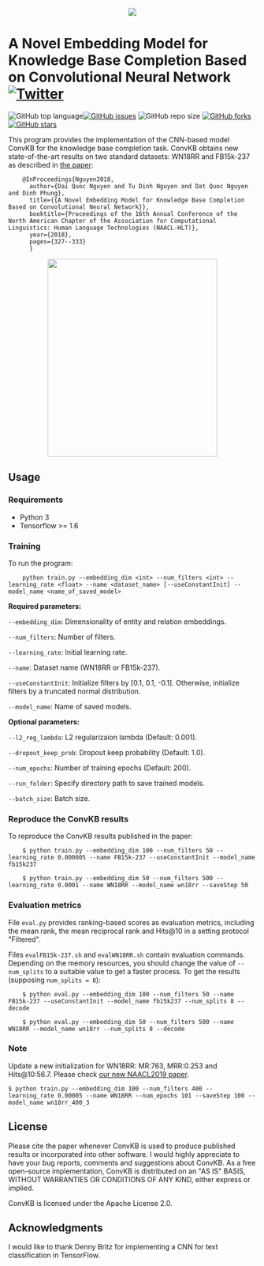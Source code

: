 <p align="center">
	<img src="https://github.com/daiquocnguyen/ConvKB/blob/master/convkb_logo.png">
</p>

# A Novel Embedding Model for Knowledge Base Completion Based on Convolutional Neural Network<a href="https://twitter.com/intent/tweet?text=Wow:&url=https%3A%2F%2Fgithub.com%2Fdaiquocnguyen%2FConvKB%2Fblob%2Fmaster%2FREADME.md"><img alt="Twitter" src="https://img.shields.io/twitter/url?style=social&url=https%3A%2F%2Ftwitter.com%2Fdaiquocng"></a>

<img alt="GitHub top language" src="https://img.shields.io/github/languages/top/daiquocnguyen/ConvKB"><a href="https://github.com/daiquocnguyen/ConvKB/issues"><img alt="GitHub issues" src="https://img.shields.io/github/issues/daiquocnguyen/ConvKB"></a>
<img alt="GitHub repo size" src="https://img.shields.io/github/repo-size/daiquocnguyen/ConvKB">
<a href="https://github.com/daiquocnguyen/ConvKB/network"><img alt="GitHub forks" src="https://img.shields.io/github/forks/daiquocnguyen/ConvKB"></a>
<a href="https://github.com/daiquocnguyen/ConvKB/stargazers"><img alt="GitHub stars" src="https://img.shields.io/github/stars/daiquocnguyen/ConvKB"></a>

This program provides the implementation of the CNN-based model ConvKB for the knowledge base completion task. ConvKB obtains new state-of-the-art results on two standard datasets: WN18RR and FB15k-237 as described in [the paper](http://www.aclweb.org/anthology/N18-2053):

        @InProceedings{Nguyen2018,
          author={Dai Quoc Nguyen and Tu Dinh Nguyen and Dat Quoc Nguyen and Dinh Phung},
          title={{A Novel Embedding Model for Knowledge Base Completion Based on Convolutional Neural Network}},
          booktitle={Proceedings of the 16th Annual Conference of the North American Chapter of the Association for Computational Linguistics: Human Language Technologies (NAACL-HLT)},
          year={2018},
          pages={327--333}
          }

<p align="center"> 
<img src="https://github.com/daiquocnguyen/ConvKB/blob/master/model.png" width="344" height="400">
</p>

## Usage

### Requirements
- Python 3
- Tensorflow >= 1.6

### Training
To run the program:

        python train.py --embedding_dim <int> --num_filters <int> --learning_rate <float> --name <dataset_name> [--useConstantInit] --model_name <name_of_saved_model>

**Required parameters:** 

`--embedding_dim`: Dimensionality of entity and relation embeddings.  

`--num_filters`: Number of filters.

`--learning_rate`: Initial learning rate.

`--name`: Dataset name (WN18RR or FB15k-237).

`--useConstantInit`: Initialize filters by [0.1, 0.1, -0.1]. Otherwise, initialize filters by a truncated normal distribution.

`--model_name`: Name of saved models.

**Optional parameters:** 

`--l2_reg_lambda`: L2 regularizaion lambda (Default: 0.001).
  
`--dropout_keep_prob`: Dropout keep probability (Default: 1.0).
  
`--num_epochs`: Number of training epochs (Default: 200).

`--run_folder`: Specify directory path to save trained models.

`--batch_size`: Batch size.

### Reproduce the ConvKB results 

To reproduce the ConvKB results published in the paper:      
                
        $ python train.py --embedding_dim 100 --num_filters 50 --learning_rate 0.000005 --name FB15k-237 --useConstantInit --model_name fb15k237
        
        $ python train.py --embedding_dim 50 --num_filters 500 --learning_rate 0.0001 --name WN18RR --model_name wn18rr --saveStep 50
		        
### Evaluation metrics

File `eval.py` provides ranking-based scores as evaluation metrics, including the mean rank, the mean reciprocal rank and Hits@10 in a setting protocol "Filtered".

Files `evalFB15k-237.sh` and `evalWN18RR.sh` contain evaluation commands. Depending on the memory resources, you should change the value of `--num_splits` to a suitable value to get a faster process. To get the results (supposing `num_splits = 8`):
        
        $ python eval.py --embedding_dim 100 --num_filters 50 --name FB15k-237 --useConstantInit --model_name fb15k237 --num_splits 8 --decode
        
        $ python eval.py --embedding_dim 50 --num_filters 500 --name WN18RR --model_name wn18rr --num_splits 8 --decode
         
### Note

Update a new initialization for WN18RR: MR:763, MRR:0.253 and Hits@10:56.7. Please check [our new NAACL2019 paper](https://arxiv.org/abs/1808.04122).

	$ python train.py --embedding_dim 100 --num_filters 400 --learning_rate 0.00005 --name WN18RR --num_epochs 101 --saveStep 100 --model_name wn18rr_400_3
		
## License

Please cite the paper whenever ConvKB is used to produce published results or incorporated into other software. I would highly appreciate to have your bug reports, comments and suggestions about ConvKB. As a free open-source implementation, ConvKB is distributed on an "AS IS" BASIS, WITHOUT WARRANTIES OR CONDITIONS OF ANY KIND, either express or implied. 

ConvKB  is licensed under the Apache License 2.0.

## Acknowledgments     

I would like to thank Denny Britz for implementing a CNN for text classification in TensorFlow.
